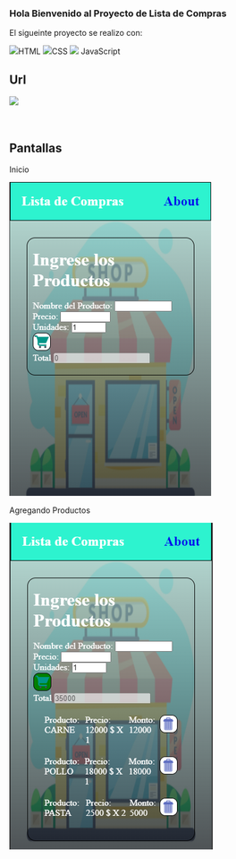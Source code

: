 ### Hola Bienvenido al Proyecto de Lista de Compras

El sigueinte proyecto se realizo con:

<img src="https://img.icons8.com/color/48/000000/html-5--v1.png"/>HTML
<img src="https://img.icons8.com/color/48/000000/css3.png"/>CSS
<img src="https://img.icons8.com/color/50/000000/javascript--v1.png"/> JavaScript

## Url

[![](https://img.icons8.com/flat-round/48/000000/play--v1.png)](https://josrenyer.github.io/Lista-de-Compras/ "Ejecutable")

<img src=""/>


## Pantallas

Inicio

<img src="./Imagen/inicio.png"/>


Agregando Productos

<img src="./Imagen/lista.png"/>